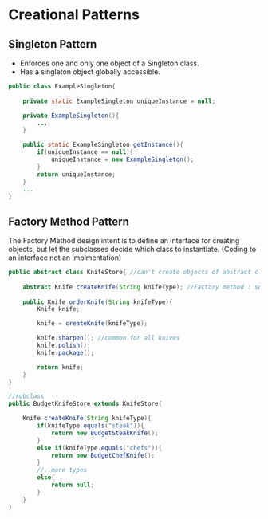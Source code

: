 # Creational Patterns

## Singleton Pattern

* Enforces one and only one object of a Singleton class.
* Has a singleton object globally accessible.

```java
public class ExampleSingleton{
    
    private static ExampleSingleton uniqueInstance = null;

    private ExampleSingleton(){
        ...
    }

    public static ExampleSingleton getInstance(){
        if(uniqueInstance == null){
            uniqueInstance = new ExampleSingleton();
        }
        return uniqueInstance;
    }
    ...
}
```

## Factory Method Pattern

The Factory Method design intent is to define an interface for creating objects, but let the subclasses decide
which class to instantiate. (Coding to an interface not an implmentation)

```java
public abstract class KnifeStore{ //can't create objects of abstract class
    
    abstract Knife createKnife(String knifeType); //Factory method : subclass will define this method
    
    public Knife orderKnife(String knifeType){
        Knife knife;

        knife = createKnife(knifeType);

        knife.sharpen(); //common for all knives
        knife.polish();
        knife.package();

        return knife;
    }
}

//subclass
public BudgetKnifeStore extends KnifeStore{

    Knife createKnife(String knifeType){
        if(knifeType.equals("steak")){
            return new BudgetSteakKnife();
        }
        else if(knifeType.equals("chefs")){
            return new BudgetChefKnife();
        }
        //..more types
        else{
            return null;
        }
    }
}

```
